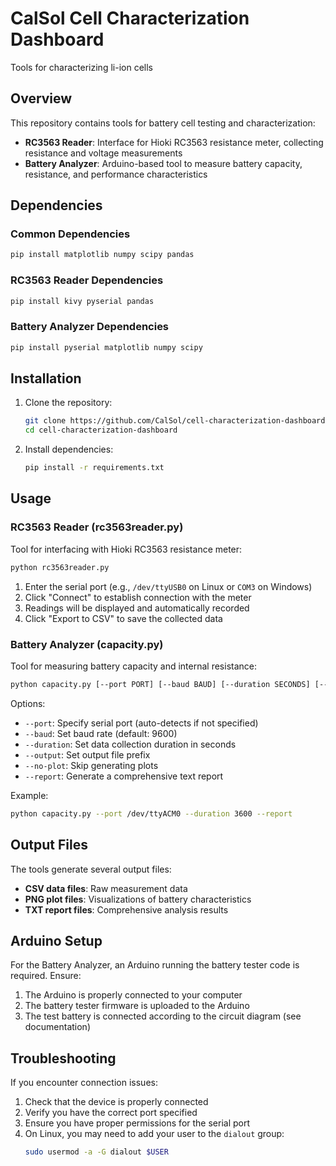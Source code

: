 # CalSol Cell Characterization Dashboard
Tools for characterizing li-ion cells

## Overview

This repository contains tools for battery cell testing and characterization:

- **RC3563 Reader**: Interface for Hioki RC3563 resistance meter, collecting resistance and voltage measurements
- **Battery Analyzer**: Arduino-based tool to measure battery capacity, resistance, and performance characteristics

## Dependencies

### Common Dependencies
```bash
pip install matplotlib numpy scipy pandas
```

### RC3563 Reader Dependencies
```bash
pip install kivy pyserial pandas
```

### Battery Analyzer Dependencies
```bash
pip install pyserial matplotlib numpy scipy
```

## Installation

1. Clone the repository:
   ```bash
   git clone https://github.com/CalSol/cell-characterization-dashboard.git
   cd cell-characterization-dashboard
   ```

2. Install dependencies:
   ```bash
   pip install -r requirements.txt
   ```

## Usage

### RC3563 Reader (rc3563reader.py)

Tool for interfacing with Hioki RC3563 resistance meter:

```bash
python rc3563reader.py
```

1. Enter the serial port (e.g., `/dev/ttyUSB0` on Linux or `COM3` on Windows)
2. Click "Connect" to establish connection with the meter
3. Readings will be displayed and automatically recorded
4. Click "Export to CSV" to save the collected data

### Battery Analyzer (capacity.py)

Tool for measuring battery capacity and internal resistance:

```bash
python capacity.py [--port PORT] [--baud BAUD] [--duration SECONDS] [--output PREFIX] [--no-plot] [--report]
```

Options:
- `--port`: Specify serial port (auto-detects if not specified)
- `--baud`: Set baud rate (default: 9600)
- `--duration`: Set data collection duration in seconds
- `--output`: Set output file prefix
- `--no-plot`: Skip generating plots
- `--report`: Generate a comprehensive text report

Example:
```bash
python capacity.py --port /dev/ttyACM0 --duration 3600 --report
```

## Output Files

The tools generate several output files:

- **CSV data files**: Raw measurement data
- **PNG plot files**: Visualizations of battery characteristics
- **TXT report files**: Comprehensive analysis results

## Arduino Setup

For the Battery Analyzer, an Arduino running the battery tester code is required. Ensure:

1. The Arduino is properly connected to your computer
2. The battery tester firmware is uploaded to the Arduino
3. The test battery is connected according to the circuit diagram (see documentation)

## Troubleshooting

If you encounter connection issues:
1. Check that the device is properly connected
2. Verify you have the correct port specified
3. Ensure you have proper permissions for the serial port
4. On Linux, you may need to add your user to the `dialout` group:
   ```bash
   sudo usermod -a -G dialout $USER
   ```